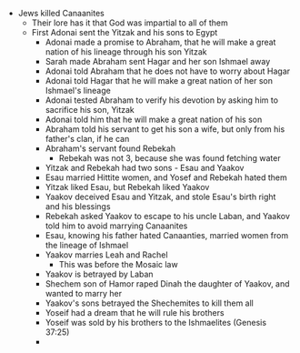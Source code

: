 - Jews killed Canaanites
	- Their lore has it that God was impartial to all of them
	- First Adonai sent the Yitzak and his sons to Egypt
		- Adonai made a promise to Abraham, that he will make a great nation of his lineage through his son Yitzak
		- Sarah made Abraham sent Hagar and her son Ishmael away
		- Adonai told Abraham that he does not have to worry about Hagar
		- Adonai told Hagar that he will make a great nation of her son Ishmael's lineage
		- Adonai tested Abraham to verify his devotion by asking him to sacrifice his son, Yitzak
		- Adonai told him that he will make a great nation of his son
		- Abraham told his servant to get his son a wife, but only from his father's clan, if he can
		- Abraham's servant found Rebekah
			- Rebekah was not 3, because she was found fetching water
		- Yitzak and Rebekah had two sons - Esau and Yaakov
		- Esau married Hittite women, and Yosef and Rebekah hated them
		- Yitzak liked Esau, but Rebekah liked Yaakov
		- Yaakov deceived Esau and Yitzak, and stole Esau's birth right and his blessings
		- Rebekah asked Yaakov to escape to his uncle Laban, and Yaakov told him to avoid marrying Canaanites
		- Esau, knowing his father hated Canaanties, married women from the lineage of Ishmael
		- Yaakov marries Leah and Rachel
			- This was before the Mosaic law
		- Yaakov is betrayed by Laban
		- Shechem son of Hamor raped Dinah the daughter of Yaakov, and wanted to marry her
		- Yaakov's sons betrayed the Shechemites to kill them all
		- Yoseif had a dream that he will rule his brothers
		- Yoseif was sold by his brothers to the Ishmaelites (Genesis 37:25)
		- 